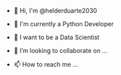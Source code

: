- 👋 Hi, I'm @helderduarte2030
- 👀 I'm currently a Python Developer
- 🌱 I want to be a Data Scientist

- 💞️ I’m looking to collaborate on ...
- 📫 How to reach me ...

<!---
helderduarte2030/helderduarte2030 is a ✨ special ✨ repository because its `README.md` (this file) appears on your GitHub profile.
You can click the Preview link to take a look at your changes.
--->
